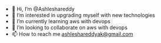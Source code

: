 - 👋 Hi, I’m @Ashleshareddy
- 👀 I’m interested in upgrading myself with new technologies
- 🌱 I’m currently learning aws with devops 
- 💞️ I’m looking to collaborate on aws with devops 
- 📫 How to reach me ashleshareddyak@gmail.com

<!---
Ashleshareddy/Ashleshareddy is a ✨ special ✨ repository because its `README.md` (this file) appears on your GitHub profile.
You can click the Preview link to take a look at your changes.
--->
